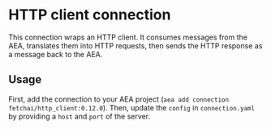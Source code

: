 # HTTP client connection

This connection wraps an HTTP client. It consumes messages from the AEA, translates them into HTTP requests, then sends the HTTP response as a message back to the AEA.

## Usage

First, add the connection to your AEA project (`aea add connection fetchai/http_client:0.12.0`). Then, update the `config` in `connection.yaml` by providing a `host` and `port` of the server.
